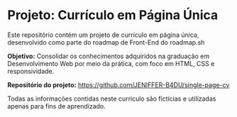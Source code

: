 # Projeto: Currículo em Página Única

Este repositório contém um projeto de currículo em página única, desenvolvido como parte do roadmap de Front-End do roadmap.sh

**Objetivo:** Consolidar os conhecimentos adquiridos na graduação em Desenvolvimento Web por meio da prática, com foco em HTML, CSS e responsividade.

**Repositório do projeto:** https://github.com/JENIFFER-B4DU/single-page-cv


Todas as informações contidas neste currículo são fictícias e utilizadas apenas para fins de aprendizado. 
